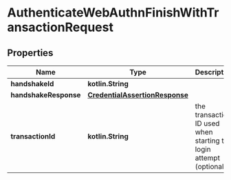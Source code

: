 
# AuthenticateWebAuthnFinishWithTransactionRequest

## Properties
Name | Type | Description | Notes
------------ | ------------- | ------------- | -------------
**handshakeId** | **kotlin.String** |  | 
**handshakeResponse** | [**CredentialAssertionResponse**](CredentialAssertionResponse.md) |  | 
**transactionId** | **kotlin.String** | the transaction ID used when starting this login attempt (optional) |  [optional]



